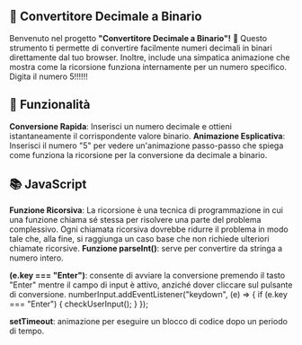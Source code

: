 ## 🔢 Convertitore Decimale a Binario
Benvenuto nel progetto **"Convertitore Decimale a Binario"!** 🚀 Questo strumento ti permette di convertire facilmente numeri decimali in binari direttamente dal tuo browser. Inoltre, include una simpatica animazione che mostra come la ricorsione funziona internamente per un numero specifico.
Digita il numero 5!!!!!!

## 🚀 Funzionalità
**Conversione Rapida**: Inserisci un numero decimale e ottieni istantaneamente il corrispondente valore binario.
**Animazione Esplicativa**: Inserisci il numero "5" per vedere un'animazione passo-passo che spiega come funziona la ricorsione per la conversione da decimale a binario.

## 📚 JavaScript
**Funzione Ricorsiva**: La ricorsione è una tecnica di programmazione in cui una funzione chiama sé stessa per risolvere una parte del problema complessivo. Ogni chiamata ricorsiva dovrebbe ridurre il problema in modo tale che, alla fine, si raggiunga un caso base che non richiede ulteriori chiamate ricorsive.
**Funzione parseInt()**: serve per convertire da stringa a numero intero.

**(e.key === "Enter")**: consente di avviare la conversione premendo il tasto "Enter" mentre il campo di input è attivo, anziché dover cliccare sul pulsante di conversione.
    numberInput.addEventListener("keydown", (e) => {
      if (e.key === "Enter") {
        checkUserInput();
      }
    });

**setTimeout**: animazione per eseguire un blocco di codice dopo un periodo di tempo.
